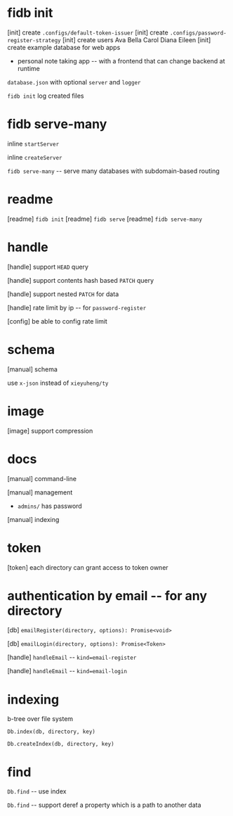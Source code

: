 # fidb init

[init] create `.configs/default-token-issuer`
[init] create `.configs/password-register-strategy`
[init] create users Ava Bella Carol Diana Eileen
[init] create example database for web apps

- personal note taking app -- with a frontend that can change backend at runtime

`database.json` with optional `server` and `logger`

`fidb init` log created files

# fidb serve-many

inline `startServer`

inline `createServer`

`fidb serve-many` -- serve many databases with subdomain-based routing

# readme

[readme] `fidb init`
[readme] `fidb serve`
[readme] `fidb serve-many`

# handle

[handle] support `HEAD` query

[handle] support contents hash based `PATCH` query

[handle] support nested `PATCH` for data

[handle] rate limit by ip -- for `password-register`

[config] be able to config rate limit

# schema

[manual] schema

use `x-json` instead of `xieyuheng/ty`

# image

[image] support compression

# docs

[manual] command-line

[manual] management

- `admins/` has password

[manual] indexing

# token

[token] each directory can grant access to token owner

# authentication by email -- for any directory

[db] `emailRegister(directory, options): Promise<void>`

[db] `emailLogin(directory, options): Promise<Token>`

[handle] `handleEmail` -- `kind=email-register`

[handle] `handleEmail` -- `kind=email-login`

# indexing

b-tree over file system

`Db.index(db, directory, key)`

`Db.createIndex(db, directory, key)`

# find

`Db.find` -- use index

`Db.find` -- support deref a property which is a path to another data
